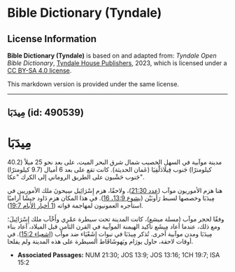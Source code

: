 # Bible Dictionary (Tyndale)

## License Information

**Bible Dictionary (Tyndale)** is based on and adapted from: _Tyndale Open Bible Dictionary_, [Tyndale House Publishers](https://tyndaleopenresources.com/), 2023, which is licensed under a [CC BY-SA 4.0 license](https://creativecommons.org/licenses/by-sa/4.0/legalcode.en).

This markdown version is provided under the same license.



--------------------------------

## مِيدَبَا (id: 490539)

مِيدَبَا
========

مدينة موآبية في السهل الخصيب شمال شرق البحر الميت، على بعد نحو 25 ميلاً (40\.2 كيلومترًا) جَنوب فِيلَادَلْفِيَا (عَمان الحديثة). كانت تقع على بعد 6 أميال (9\.7 كيلومترًا) جَنوب حَشْبون على الطريق الروماني إلى الكرك "عكا".

هنا هزم الأموريون موآب ([عدد 21:30](https://ref.ly/Num21:30))، ولاحقًا، هزم إِسْرَائِيل سِيحونَ ملك الأموريين في مِيدَبَا وخصصها لسبط رَأوبَيْن ([يشوع 13:9، 16](https://ref.ly/Josh13:9,Josh13:16)). في هذا المكان هزم دَاود جيشًا آراميًا استأجره العمونيون لمهاجمة قواته ([1 أخبار الأيام 19:7](https://ref.ly/1Chr19:7)).

وفقًا لحجر موآب (مسلة ميشع)، كانت المدينة تحت سيطرة عمْرِي وأَخْآب ملك إِسْرَائِيلَ؛ ومع ذلك، عندما أعاد مِيشَع تأكيد الهيمنة الموآبية في القرن الثامن قبل الميلاد، أعاد بناء مِيدَبَا ومدن موآبية أخرى. تُذكر مِيدَبَا في نبوات إِشَعْيَاء ضد موآب ([إشعياء 15:2](https://ref.ly/Isa15:2)). في أوقات لاحقة، حاول يورَام ويَهوشَافَاط السيطرة على هذه المدينة ولم يفلحا.

* **Associated Passages:** NUM 21:30; JOS 13:9; JOS 13:16; 1CH 19:7; ISA 15:2

